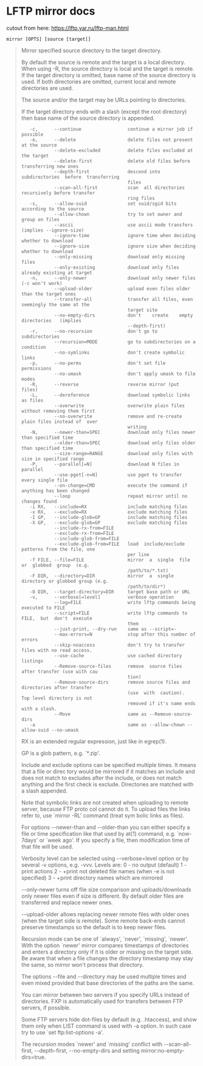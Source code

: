 # LFTP mirror docs

cutout from here: https://lftp.yar.ru/lftp-man.html

`mirror [OPTS] [source [target]]`

> Mirror specified source directory to the target directory.
>
> By default the source is remote and the target is a local  directory.   When  using  -R,  the
> source directory is local and the target is remote.  If the target directory is omitted, base
> name of the source directory is used.  If both directories are  omitted,  current  local  and
> remote directories are used.
>
> The source and/or the target may be URLs pointing to directories.
>
> If  the  target directory ends with a slash (except the root directory) then base name of the
> source directory is appended.
>
>        -c,      --continue                 continue a mirror job if possible
>        -e,      --delete                   delete files not present at the source
>                 --delete-excluded          delete files excluded at the target
>                 --delete-first             delete old files before transferring new ones
>                 --depth-first              descend into  subdirectories  before  transferring
>                                            files
>                 --scan-all-first           scan  all directories recursively before transfer
>                                            ring files
>        -s,      --allow-suid               set suid/sgid bits according to the source
>                 --allow-chown              try to set owner and group on files
>                 --ascii                    use ascii mode transfers (implies --ignore-size)
>                 --ignore-time              ignore time when deciding whether to download
>                 --ignore-size              ignore size when deciding whether to download
>                 --only-missing             download only missing files
>                 --only-existing            download only files already existing at target
>        -n,      --only-newer               download only newer files (-c won't work)
>                 --upload-older             upload even files older than the target ones
>                 --transfer-all             transfer all files, even seemingly the same at the
>                                            target site
>                 --no-empty-dirs            don't    create    empty    directories   (implies
>                                            --depth-first)
>        -r,      --no-recursion             don't go to subdirectories
>                 --recursion=MODE           go to subdirectories on a condition
>                 --no-symlinks              don't create symbolic links
>        -p,      --no-perms                 don't set file permissions
>                 --no-umask                 don't apply umask to file modes
>        -R,      --reverse                  reverse mirror (put files)
>        -L,      --dereference              download symbolic links as files
>                 --overwrite                overwrite plain files without removing them first
>                 --no-overwrite             remove and re-create plain files instead of  over
>                                            writing
>        -N,      --newer-than=SPEC          download only files newer than specified time
>                 --older-than=SPEC          download only files older than specified time
>                 --size-range=RANGE         download only files with size in specified range
>        -P,      --parallel[=N]             download N files in parallel
>                 --use-pget[-n=N]           use pget to transfer every single file
>                 --on-change=CMD            execute the command if anything has been changed
>                 --loop                     repeat mirror until no changes found
>        -i RX,   --include=RX               include matching files
>        -x RX,   --exclude=RX               exclude matching files
>        -I GP,   --include-glob=GP          include matching files
>        -X GP,   --exclude-glob=GP          exclude matching files
>                 --include-rx-from=FILE
>                 --exclude-rx-from=FILE
>                 --include-glob-from=FILE
>                 --exclude-glob-from=FILE   load  include/exclude  patterns from the file, one
>                                            per line
>        -f FILE, --file=FILE                mirror  a  single  file  or  globbed  group  (e.g.
>                                            /path/to/*.txt)
>        -F DIR,  --directory=DIR            mirror  a  single directory or globbed group (e.g.
>                                            /path/to/dir*)
>        -O DIR,  --target-directory=DIR     target base path or URL
>        -v,      --verbose[=level]          verbose operation
>                 --log=FILE                 write lftp commands being executed to FILE
>                 --script=FILE              write lftp commands to  FILE,  but  don't  execute
>                                            them
>                 --just-print, --dry-run    same as --script=-
>                 --max-errors=N             stop after this number of errors
>                 --skip-noaccess            don't try to transfer files with no read access.
>                 --use-cache                use cached directory listings
>                 --Remove-source-files      remove  source files after transfer (use with cau
>                                            tion)
>                 --Remove-source-dirs       remove source files and directories after transfer
>                                            (use  with  caution).   Top level directory is not
>                                            removed if it's name ends with a slash.
>                 --Move                     same as --Remove-source-dirs
>        -a                                  same as --allow-chown --allow-suid --no-umask
> RX is an extended regular expression, just like in egrep(1).
>
> GP is a glob pattern, e.g. `*.zip'.
>
> Include and exclude options can be specified multiple times. It means that a file  or  direc
> tory  would  be  mirrored  if  it matches an include and does not match to excludes after the
> include, or does not match anything and the first check is exclude. Directories  are  matched
> with a slash appended.
>
> Note  that symbolic links are not created when uploading to remote server, because FTP proto
> col cannot do it. To upload files the links refer to, use `mirror -RL'  command  (treat  sym
> bolic links as files).
>
> For options --newer-than and --older-than you can either specify a file or time specification
> like that used by at(1) command, e.g.  \`now-7days' or \`week ago'. If you specify a file, then
> modification time of that file will be used.
>
> Verbosity  level  can be selected using --verbose=level option or by several -v options, e.g.
> -vvv. Levels are:
>        0 - no output (default)
>        1 - print actions
>        2 - +print not deleted file names (when -e is not specified)
>        3 - +print directory names which are mirrored
>
> --only-newer turns off file size comparison and uploads/downloads only newer  files  even  if
> size is different. By default older files are transferred and replace newer ones.
>
> --upload-older  allows  replacing newer remote files with older ones (when the target side is
> remote). Some remote back-ends cannot preserve timestamps so the default  is  to  keep  newer
> files.
>
> Recursion  mode  can be one of \`always', \`never', \`missing', \`newer'. With the option \`newer'
> mirror compares timestamps of directories and enters a directory only if it is older or missing
> on  the  target side. Be aware that when a file changes the directory timestamp may stay
> the same, so mirror won't process that directory.
>
> The options --file and --directory may be used multiple times and even  mixed  provided  that
> base directories of the paths are the same.
>
> You  can mirror between two servers if you specify URLs instead of directories.  FXP is automatically
> used for transfers between FTP servers, if possible.
>
> Some FTP servers hide dot-files by default (e.g. .htaccess), and show  them  only  when  LIST
> command is used with -a option. In such case try to use `set ftp:list-options -a'.
>
> The  recursion  modes  \`newer'  and  \`missing' conflict with --scan-all-first, --depth-first,
> --no-empty-dirs and setting mirror:no-empty-dirs=true.

